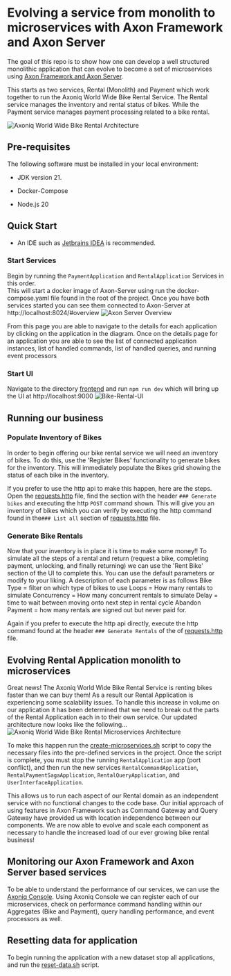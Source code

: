 # Evolving a service from monolith to microservices with Axon Framework and Axon Server

The goal of this repo is to show how one can develop a well structured monolithic application that can evolve to become a set of microservices
using [Axon Framework and Axon Server](https://developer.axoniq.io/).

This starts as two services, Rental (Monolith) and Payment which work together to run the Axoniq World Wide Bike Rental Service. 
The Rental service manages the inventory and rental status of bikes.  While the Payment service manages payment processing related to 
a bike rental.  

![Axoniq World Wide Bike Rental Architecture](/images/Bike-Rental-Quick-Start.monolith.png)

## Pre-requisites

The following software must be installed in your local environment:

* JDK version 21.

* Docker-Compose

* Node.js 20

## Quick Start

* An IDE such as [Jetbrains IDEA](https://www.jetbrains.com/idea/) is recommended.
### Start Services
Begin by running the `PaymentApplication` and `RentalApplication` Services in this order.  
This will start a docker image of Axon-Server using run the docker-compose.yaml file found in the root of the project. 
Once you have both services started you can see them connected to Axon-Server at http://localhost:8024/#overview
![Axon Server Overview](/images/Bike-Rental-Quick-Start-AxonServer-Overview.png)

From this page you are able to navigate to the details for each application by clicking on the application in the diagram.
Once on the details page for an application you are able to see the list of connected application instances, 
list of handled commands, list of handled queries, and running event processors

### Start UI
Navigate to the directory [frontend](./frontend) and run `npm run dev` which will bring up the UI at http://localhost:9000
![Bike-Rental-UI](/images/Bike-Rental-Quick-Start-UI.png)


## Running our business
### Populate Inventory of Bikes
In order to begin offering our bike rental service we will need an inventory of bikes.  To do this, use the 'Register Bikes'
functionality to generate bikes for the inventory.  This will immediately populate the Bikes grid showing the status of each 
bike in the inventory.

If you prefer to use the http api to make this happen, here are the steps.  Open the [requests.http](./requests.http) file, 
find the section with the header ```### Generate bikes``` and executing the http ```POST``` command shown. This will give
you an inventory of bikes which you can verify by executing the http command found in the```### List all``` section of 
[requests.http](/requests.http) file.


### Generate Bike Rentals
Now that your inventory is in place it is time to make some money!!  To simulate all the steps of a rental and return 
(request a bike, completing payment, unlocking, and finally returning) we can use the 'Rent Bike' section of the UI to complete this.
You can use the default parameters or modify to your liking.  A description of each parameter is as follows
Bike Type = filter on which type of bikes to use
Loops = How many rentals to simulate
Concurrency = How many concurrent rentals to simulate
Delay = time to wait between moving onto next step in rental cycle
Abandon Payment = how many rentals are signed out but never paid for.  

Again if you prefer to execute the http api directly, execute the http command found at the header ```### Generate Rentals```
of the of [requests.http](/requests.http) file.


## Evolving Rental Application monolith to microservices
Great news!  The Axoniq World Wide Bike Rental Service is renting bikes faster than we can buy them!  As a result our
Rental Application is experiencing some scalability issues.  To handle this increase in volume on our application it has
been determined that we need to break out the parts of the Rental Application each in to their own service.  Our updated
architecture now looks like the following...![Axoniq World Wide Bike Rental Microservices Architecture](/images/Bike-Rental-Quick-Start.microservices.png)

To make this happen run the [create-microservices.sh](create-microservices.sh) script to copy the necessary files into 
the pre-defined services in the project. Once the script is complete, you must stop the running `RentalApplication` app
(port conflict), and then run the new services `RentalCommandApplication`, `RentalPaymentSagaApplication`, `RentalQueryApplication`, 
and `UserInterfaceApplication`.

This allows us to run each aspect of our Rental domain as an independent service with no functional changes to the code base. 
Our initial approach of using features in Axon Framework such as Command Gateway and Query Gateway have provided us with
location independence between our components.   We are now able to evolve and scale each component as necessary to handle 
the increased load of our ever growing bike rental business!


## Monitoring our Axon Framework and Axon Server based services
To be able to understand the performance of our services, we can use the [Axoniq Console](https://console.axoniq.io). Using 
Axoniq Console we can register each of our microservices, check on performance command handling within our Aggregates (Bike and Payment),
query handling performance, and event processors as well. 


## Resetting data for application
To begin running the application with a new dataset stop all applications, and run the [reset-data.sh](reset-data.sh) script.
